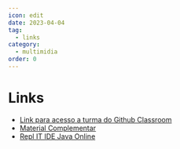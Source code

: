 ```yaml
---
icon: edit
date: 2023-04-04
tag:
  - links
category:
  - multimidia
order: 0
---
```


# Links

- [Link para acesso a turma do Github Classroom](https://classroom.github.com/classrooms/128864565-20231-ifba-saj-ads-poo-classroom)
- [Material Complementar](https://github.com/20231-ifba-saj-ads-poo/material-complementar/blob/main/README.md)
- [Repl IT IDE Java Online](https://replit.com/languages/java10)


